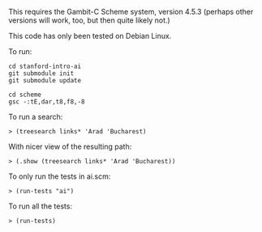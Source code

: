 This requires the Gambit-C Scheme system, version 4.5.3 (perhaps other
versions will work, too, but then quite likely not.)

This code has only been tested on Debian Linux.

To run:

    cd stanford-intro-ai
    git submodule init
    git submodule update

    cd scheme
    gsc -:tE,dar,t8,f8,-8

To run a search:

    > (treesearch links* 'Arad 'Bucharest)

With nicer view of the resulting path:

    > (.show (treesearch links* 'Arad 'Bucharest))

To only run the tests in ai.scm:

    > (run-tests "ai")

To run all the tests:

    > (run-tests)

